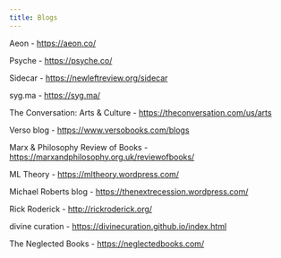 ```yaml
---
title: Blogs
---
```


Aeon - <https://aeon.co/>

Psyche - <https://psyche.co/>

Sidecar - <https://newleftreview.org/sidecar>

syg.ma - <https://syg.ma/>

The Conversation: Arts & Culture - <https://theconversation.com/us/arts>

Verso blog - <https://www.versobooks.com/blogs>

Marx & Philosophy Review of Books - <https://marxandphilosophy.org.uk/reviewofbooks/>

ML Theory - <https://mltheory.wordpress.com/>

Michael Roberts blog - <https://thenextrecession.wordpress.com/>

Rick Roderick - <http://rickroderick.org/>

divine curation - <https://divinecuration.github.io/index.html>

The Neglected Books - <https://neglectedbooks.com/>